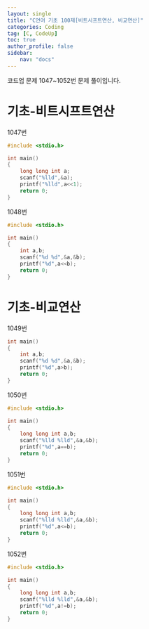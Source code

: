 ```yaml
---
layout: single
title: "C언어 기초 100제[비트시프트연산, 비교연산]"
categories: Coding
tag: [C, CodeUp]
toc: true
author_profile: false
sidebar:
    nav: "docs"
---
```


코드업 문제 1047~1052번 문제 풀이입니다.   

# 기초-비트시프트연산

1047번
```cpp
#include <stdio.h>

int main()
{
	long long int a;
	scanf("%lld",&a);
	printf("%lld",a<<1);
	return 0;
}
```

1048번
```cpp
#include <stdio.h>

int main()
{
	int a,b;
	scanf("%d %d",&a,&b);
	printf("%d",a<<b);
	return 0;
}
```   
# 기초-비교연산
1049번
```cpp
int main()
{
	int a,b;
	scanf("%d %d",&a,&b);
	printf("%d",a>b);
	return 0;
}
```

1050번
```cpp
#include <stdio.h>

int main()
{
	long long int a,b;
	scanf("%lld %lld",&a,&b);
	printf("%d",a==b);
	return 0;
}
```

1051번
```cpp
#include <stdio.h>

int main()
{
	long long int a,b;
	scanf("%lld %lld",&a,&b);
	printf("%d",a<=b);
	return 0;
}
```

1052번
```cpp
#include <stdio.h>

int main()
{
	long long int a,b;
	scanf("%lld %lld",&a,&b);
	printf("%d",a!=b);
	return 0;
}
```